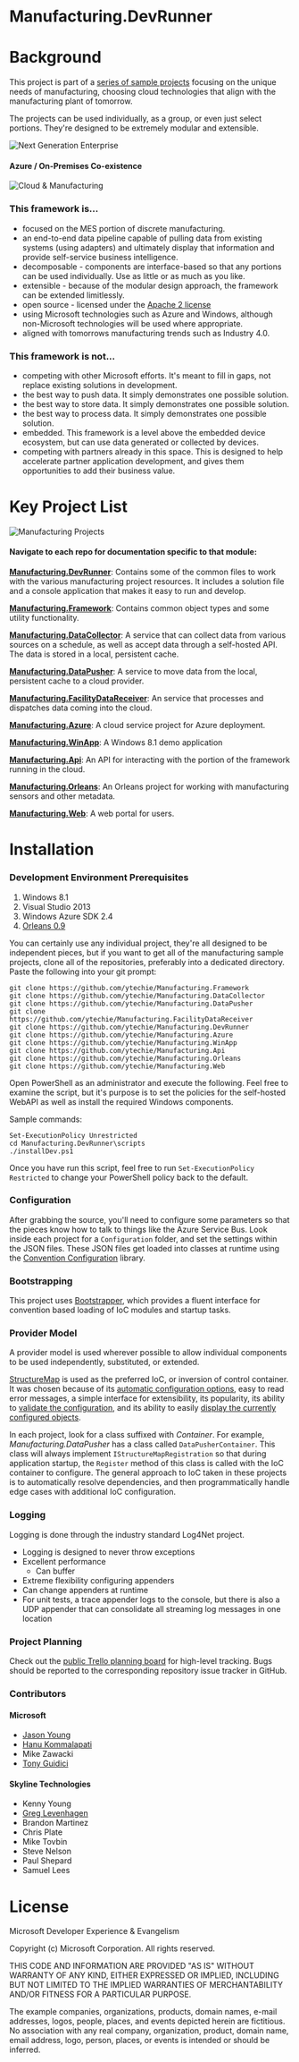 Manufacturing.DevRunner
=======================

# Background

This project is part of a [series of sample projects](https://github.com/search?q=user%3Aytechie+Manufacturing.) focusing on the unique needs of manufacturing, choosing cloud technologies that align with the manufacturing plant of tomorrow.

The projects can be used individually, as a group, or even just select portions. They're designed to be extremely modular and extensible.

![Next Generation Enterprise](documentation/assets/next-generation-enterprise.png)

#### Azure / On-Premises Co-existence

![Cloud & Manufacturing](documentation/assets/cloud-and-manufacturing.png)

### This framework is...

* focused on the MES portion of discrete manufacturing.
* an end-to-end data pipeline capable of pulling data from existing systems (using adapters) and ultimately display that information and provide self-service business intelligence.
* decomposable - components are interface-based so that any portions can be used individually. Use as little or as much as you like.
* extensible - because of the modular design approach, the framework can be extended limitlessly.
* open source - licensed under the [Apache 2 license](https://github.com/ytechie/Manufacturing.DevRunner/blob/master/LICENSE)
* using Microsoft technologies such as Azure and Windows, although non-Microsoft technologies will be used where appropriate.
* aligned with tomorrows manufacturing trends such as Industry 4.0.

### This framework is not...

* competing with other Microsoft efforts. It's meant to fill in gaps, not replace existing solutions in development.
* the best way to push data. It simply demonstrates one possible solution.
* the best way to store data. It simply demonstrates one possible solution.
* the best way to process data. It simply demonstrates one possible solution.
* embedded. This framework is a level above the embedded device ecosystem, but can use data generated or collected by devices.
* competing with partners already in this space. This is designed to help accelerate partner application development, and gives them opportunities to add their business value.

# Key Project List

![Manufacturing Projects](documentation/assets/projects.png)

#### Navigate to each repo for documentation specific to that module:

[**Manufacturing.DevRunner**](https://github.com/ytechie/Manufacturing.DevRunner): Contains some of the common files to work with the various manufacturing project resources. It includes a solution file and a console application that makes it easy to run and develop.

[**Manufacturing.Framework**](https://github.com/ytechie/Manufacturing.Framework): Contains common object types and some utility functionality.

[**Manufacturing.DataCollector**](https://github.com/ytechie/Manufacturing.DataCollector): A service that can collect data from various sources on a schedule, as well as accept data through a self-hosted API. The data is stored in a local, persistent cache.

[**Manufacturing.DataPusher**](https://github.com/ytechie/Manufacturing.DataPusher): A service to move data from the local, persistent cache to a cloud provider.

[**Manufacturing.FacilityDataReceiver**](https://github.com/ytechie/Manufacturing.FacilityDataReceiver): An service that processes and dispatches data coming into the cloud.

[**Manufacturing.Azure**](https://github.com/ytechie/Manufacturing.Azure): A cloud service project for Azure deployment.

[**Manufacturing.WinApp**](https://github.com/ytechie/Manufacturing.WinApp): A Windows 8.1 demo application

[**Manufacturing.Api**](https://github.com/ytechie/Manufacturing.Api): An API for interacting with the portion of the framework running in the cloud.

[**Manufacturing.Orleans**](https://github.com/ytechie/Manufacturing.Orleans): An Orleans project for working with manufacturing sensors and other metadata.

[**Manufacturing.Web**](https://github.com/ytechie/Manufacturing.Web): A web portal for users.

# Installation

### Development Environment Prerequisites
1. Windows 8.1
2. Visual Studio 2013
3. Windows Azure SDK 2.4
4. [Orleans 0.9](http://aka.ms/orleans)

You can certainly use any individual project, they're all designed to be independent pieces, but if you want to get all of the manufacturing sample projects, clone all of the repositories, preferably into a dedicated directory. Paste the following into your git prompt:

	git clone https://github.com/ytechie/Manufacturing.Framework
	git clone https://github.com/ytechie/Manufacturing.DataCollector
	git clone https://github.com/ytechie/Manufacturing.DataPusher
	git clone https://github.com/ytechie/Manufacturing.FacilityDataReceiver
	git clone https://github.com/ytechie/Manufacturing.DevRunner
	git clone https://github.com/ytechie/Manufacturing.Azure
	git clone https://github.com/ytechie/Manufacturing.WinApp
	git clone https://github.com/ytechie/Manufacturing.Api
	git clone https://github.com/ytechie/Manufacturing.Orleans
	git clone https://github.com/ytechie/Manufacturing.Web

Open PowerShell as an administrator and execute the following. Feel free to examine the script, but it's purpose is to set the policies for the self-hosted WebAPI as well as install the required Windows components.

Sample commands:

	Set-ExecutionPolicy Unrestricted
	cd Manufacturing.DevRunner\scripts
	./installDev.ps1

Once you have run this script, feel free to run `Set-ExecutionPolicy Restricted` to change your PowerShell policy back to the default.

### Configuration

After grabbing the source, you'll need to configure some parameters so that the pieces know how to talk to things like the Azure Service Bus. Look inside each project for a `Configuration` folder, and set the settings within the JSON files. These JSON files get loaded into classes at runtime using the [Convention Configuration](https://github.com/ytechie/ConventionConfig) library.

### Bootstrapping
This project uses [Bootstrapper](https://bootstrapper.codeplex.com/), which provides a fluent interface for convention based loading of IoC modules and startup tasks.

### Provider Model

A provider model is used wherever possible to allow individual components to be used independently, substituted, or extended.

[StructureMap](https://github.com/structuremap/structuremap) is used as the preferred IoC, or inversion of control container. It was chosen because of its [automatic configuration options](http://structuremap.github.io/registration/auto-registration-and-conventions/), easy to read error messages, a simple interface for extensibility, its popularity, its ability to [validate the configuration](http://structuremap.github.io/diagnostics/validating-container-configuration/), and its ability to easily [display the currently configured objects](http://structuremap.github.io/diagnostics/whatdoihave/).

In each project, look for a class suffixed with *Container*. For example, *Manufacturing.DataPusher* has a class called `DataPusherContainer`. This class will always implement `IStructureMapRegistration` so that during application startup, the `Register` method of this class is called with the IoC container to configure. The general approach to IoC taken in these projects is to automatically resolve dependencies, and then programmatically handle edge cases with additional IoC configuration.

### Logging
Logging is done through the industry standard Log4Net project.

* Logging is designed to never throw exceptions
* Excellent performance
	* Can buffer
* Extreme flexibility configuring appenders
* Can change appenders at runtime
* For unit tests, a trace appender logs to the console, but there is also a UDP appender that can consolidate all streaming log messages in one location

### Project Planning

Check out the [public Trello planning board](https://trello.com/b/CbdL95oD/manufacturing-framework) for high-level tracking. Bugs should be reported to the corresponding repository issue tracker in GitHub.

### Contributors

#### Microsoft

* [Jason Young](http://ytechie.com)
* [Hanu Kommalapati](http://blogs.msdn.com/b/hanuk/)
* Mike Zawacki
* [Tony Guidici](http://blogs.msdn.com/b/tonyguid/)

#### Skyline Technologies

* Kenny Young
* [Greg Levenhagen](http://greglevenhagen.com)
* Brandon Martinez
* Chris Plate
* Mike Tovbin
* Steve Nelson
* Paul Shepard
* Samuel Lees

# License

Microsoft Developer Experience & Evangelism

Copyright (c) Microsoft Corporation. All rights reserved.

THIS CODE AND INFORMATION ARE PROVIDED "AS IS" WITHOUT WARRANTY OF ANY KIND, EITHER EXPRESSED OR IMPLIED, INCLUDING BUT NOT LIMITED TO THE IMPLIED WARRANTIES OF MERCHANTABILITY AND/OR FITNESS FOR A PARTICULAR PURPOSE.

The example companies, organizations, products, domain names, e-mail addresses, logos, people, places, and events depicted herein are fictitious. No association with any real company, organization, product, domain name, email address, logo, person, places, or events is intended or should be inferred.
